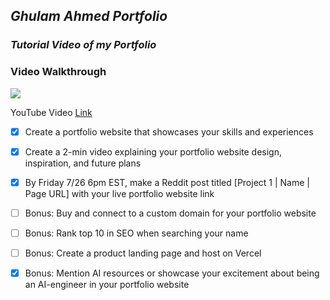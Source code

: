 ## _Ghulam Ahmed Portfolio_



### _Tutorial Video of my Portfolio_
### Video Walkthrough
 <div>
    <a href="https://www.loom.com/share/9e4fa70c986e49c595e082d3ececcba6">
    </a>
    <a href="https://www.loom.com/share/9e4fa70c986e49c595e082d3ececcba6">
      <img style="max-width:300px;" src="https://cdn.loom.com/sessions/thumbnails/9e4fa70c986e49c595e082d3ececcba6-5efb3823ddc03829-full-play.gif">
    </a>
  </div>


  YouTube Video [Link](https://youtu.be/8H3YIlV9Ytg)

- [x] Create a portfolio website that showcases your skills and experiences

- [x] Create a 2-min video explaining your portfolio website design, inspiration, and future plans

- [x] By Friday 7/26 6pm EST, make a Reddit post titled [Project 1 | Name | Page URL] with your live portfolio website link

- [ ] Bonus: Buy and connect to a custom domain for your portfolio website

- [ ] Bonus: Rank top 10 in SEO when searching your name

- [ ] Bonus: Create a product landing page and host on Vercel

- [x] Bonus: Mention AI resources or showcase your excitement about being an AI-engineer in your portfolio website
